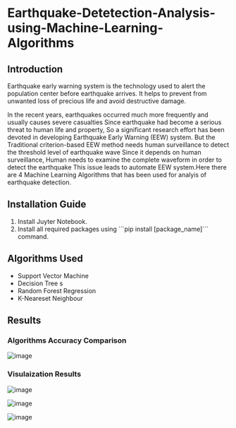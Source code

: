 # Earthquake-Detetection-Analysis-using-Machine-Learning-Algorithms

## Introduction
  Earthquake early warning system is the technology used to alert the population center before earthquake arrives.
It helps to prevent from unwanted loss of precious life and avoid destructive damage.
  
  In the recent years, earthquakes occurred much more frequently and usually causes severe casualties Since earthquake had become a serious threat to human life and property, So a significant research effort has been devoted in developing Earthquake Early Warning (EEW) system.
But the Traditional criterion-based EEW method needs human surveillance to detect the threshold level of earthquake wave
Since it depends on human surveillance, Human needs to examine the complete waveform in order to detect the earthquake
This issue leads to automate EEW system.Here there are 4 Machine Learning Algorithms that has been used for analyis of earthquake detection.


## Installation Guide
<ol>
<li>Install Juyter Notebook.</li>

<li>Install all required packages using ```pip install [package_name]``` command.</li>
</ol>


## Algorithms Used
<ul>
  <li>Support Vector Machine </li>
  <li>Decision Tree s</li>
  <li>Random Forest Regression</li>
	<li>K-Neareset Neighbour</li>
</ul>


## Results



### Algorithms Accuracy Comparison

![image](https://user-images.githubusercontent.com/87656738/216748616-7b1eecb1-9217-433b-bd72-3cec348fef6d.png)

### Visulaization Results


![image](https://user-images.githubusercontent.com/87656738/216748883-e17692ce-dde2-4865-af69-484f58eecfc3.png)

![image](https://user-images.githubusercontent.com/87656738/216748902-6e83d342-9c83-46b7-b5f6-92ba86d62486.png)

![image](https://user-images.githubusercontent.com/87656738/216748936-3798b279-4f8d-47b1-a72c-e80f43291dc1.png)






    
